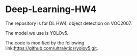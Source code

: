 # Deep-Learning-HW4
The repository is for DL HW4, object detection on VOC2007.

The model we use is YOLOv5. 

The code is modified by the following link:https://github.com/ultralytics/yolov5.git.
